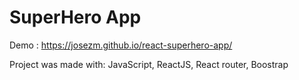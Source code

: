 # SuperHero App

Demo : https://josezm.github.io/react-superhero-app/

Project was made with: JavaScript, ReactJS, React router, Boostrap
